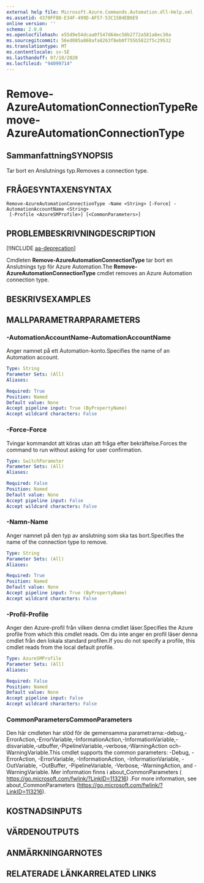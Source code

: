 ```yaml
---
external help file: Microsoft.Azure.Commands.Automation.dll-Help.xml
ms.assetid: 4370FF88-E34F-499D-AF57-53C15B4EB6E9
online version: ''
schema: 2.0.0
ms.openlocfilehash: e55d9e54dcaa0f547d64ec58b2772a581a8ec30a
ms.sourcegitcommit: 56ed085a868afa8263f8eb0f755b5822f5c29532
ms.translationtype: MT
ms.contentlocale: sv-SE
ms.lasthandoff: 07/18/2020
ms.locfileid: "94099714"
---
```

# <span data-ttu-id="4107d-101">Remove-AzureAutomationConnectionType</span><span class="sxs-lookup"><span data-stu-id="4107d-101">Remove-AzureAutomationConnectionType</span></span>

## <span data-ttu-id="4107d-102">Sammanfattning</span><span class="sxs-lookup"><span data-stu-id="4107d-102">SYNOPSIS</span></span>

<span data-ttu-id="4107d-103">Tar bort en Anslutnings typ.</span><span class="sxs-lookup"><span data-stu-id="4107d-103">Removes a connection type.</span></span>

## <span data-ttu-id="4107d-104">FRÅGESYNTAXEN</span><span class="sxs-lookup"><span data-stu-id="4107d-104">SYNTAX</span></span>

```
Remove-AzureAutomationConnectionType -Name <String> [-Force] -AutomationAccountName <String>
 [-Profile <AzureSMProfile>] [<CommonParameters>]
```

## <span data-ttu-id="4107d-105">PROBLEMBESKRIVNING</span><span class="sxs-lookup"><span data-stu-id="4107d-105">DESCRIPTION</span></span>

[!INCLUDE [aa-deprecation](../include/aa-deprecation.md)]

<span data-ttu-id="4107d-106">Cmdleten **Remove-AzureAutomationConnectionType** tar bort en Anslutnings typ för Azure Automation.</span><span class="sxs-lookup"><span data-stu-id="4107d-106">The **Remove-AzureAutomationConnectionType** cmdlet removes an Azure Automation connection type.</span></span>

## <span data-ttu-id="4107d-107">BESKRIVS</span><span class="sxs-lookup"><span data-stu-id="4107d-107">EXAMPLES</span></span>

## <span data-ttu-id="4107d-108">MALLPARAMETRAR</span><span class="sxs-lookup"><span data-stu-id="4107d-108">PARAMETERS</span></span>

### <span data-ttu-id="4107d-109">-AutomationAccountName</span><span class="sxs-lookup"><span data-stu-id="4107d-109">-AutomationAccountName</span></span>
<span data-ttu-id="4107d-110">Anger namnet på ett Automation-konto.</span><span class="sxs-lookup"><span data-stu-id="4107d-110">Specifies the name of an Automation account.</span></span>

```yaml
Type: String
Parameter Sets: (All)
Aliases: 

Required: True
Position: Named
Default value: None
Accept pipeline input: True (ByPropertyName)
Accept wildcard characters: False
```

### <span data-ttu-id="4107d-111">-Force</span><span class="sxs-lookup"><span data-stu-id="4107d-111">-Force</span></span>
<span data-ttu-id="4107d-112">Tvingar kommandot att köras utan att fråga efter bekräftelse.</span><span class="sxs-lookup"><span data-stu-id="4107d-112">Forces the command to run without asking for user confirmation.</span></span>

```yaml
Type: SwitchParameter
Parameter Sets: (All)
Aliases: 

Required: False
Position: Named
Default value: None
Accept pipeline input: False
Accept wildcard characters: False
```

### <span data-ttu-id="4107d-113">-Namn</span><span class="sxs-lookup"><span data-stu-id="4107d-113">-Name</span></span>
<span data-ttu-id="4107d-114">Anger namnet på den typ av anslutning som ska tas bort.</span><span class="sxs-lookup"><span data-stu-id="4107d-114">Specifies the name of the connection type to remove.</span></span>

```yaml
Type: String
Parameter Sets: (All)
Aliases: 

Required: True
Position: Named
Default value: None
Accept pipeline input: True (ByPropertyName)
Accept wildcard characters: False
```

### <span data-ttu-id="4107d-115">-Profil</span><span class="sxs-lookup"><span data-stu-id="4107d-115">-Profile</span></span>
<span data-ttu-id="4107d-116">Anger den Azure-profil från vilken denna cmdlet läser.</span><span class="sxs-lookup"><span data-stu-id="4107d-116">Specifies the Azure profile from which this cmdlet reads.</span></span>
<span data-ttu-id="4107d-117">Om du inte anger en profil läser denna cmdlet från den lokala standard profilen.</span><span class="sxs-lookup"><span data-stu-id="4107d-117">If you do not specify a profile, this cmdlet reads from the local default profile.</span></span>

```yaml
Type: AzureSMProfile
Parameter Sets: (All)
Aliases: 

Required: False
Position: Named
Default value: None
Accept pipeline input: False
Accept wildcard characters: False
```

### <span data-ttu-id="4107d-118">CommonParameters</span><span class="sxs-lookup"><span data-stu-id="4107d-118">CommonParameters</span></span>
<span data-ttu-id="4107d-119">Den här cmdleten har stöd för de gemensamma parametrarna:-debug,-ErrorAction,-ErrorVariable,-InformationAction,-InformationVariable,-disvariable,-utbuffer,-PipelineVariable,-verbose,-WarningAction och-WarningVariable.</span><span class="sxs-lookup"><span data-stu-id="4107d-119">This cmdlet supports the common parameters: -Debug, -ErrorAction, -ErrorVariable, -InformationAction, -InformationVariable, -OutVariable, -OutBuffer, -PipelineVariable, -Verbose, -WarningAction, and -WarningVariable.</span></span> <span data-ttu-id="4107d-120">Mer information finns i about_CommonParameters ( https://go.microsoft.com/fwlink/?LinkID=113216) .</span><span class="sxs-lookup"><span data-stu-id="4107d-120">For more information, see about_CommonParameters (https://go.microsoft.com/fwlink/?LinkID=113216).</span></span>

## <span data-ttu-id="4107d-121">KOSTNADS</span><span class="sxs-lookup"><span data-stu-id="4107d-121">INPUTS</span></span>

## <span data-ttu-id="4107d-122">VÄRDEN</span><span class="sxs-lookup"><span data-stu-id="4107d-122">OUTPUTS</span></span>

## <span data-ttu-id="4107d-123">ANMÄRKNINGAR</span><span class="sxs-lookup"><span data-stu-id="4107d-123">NOTES</span></span>

## <span data-ttu-id="4107d-124">RELATERADE LÄNKAR</span><span class="sxs-lookup"><span data-stu-id="4107d-124">RELATED LINKS</span></span>

